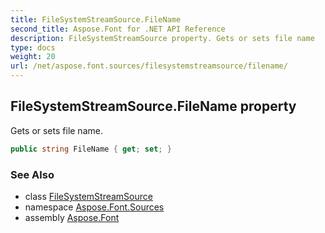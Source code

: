 ```yaml
---
title: FileSystemStreamSource.FileName
second_title: Aspose.Font for .NET API Reference
description: FileSystemStreamSource property. Gets or sets file name
type: docs
weight: 20
url: /net/aspose.font.sources/filesystemstreamsource/filename/
---
```

## FileSystemStreamSource.FileName property

Gets or sets file name.

```csharp
public string FileName { get; set; }
```

### See Also

* class [FileSystemStreamSource](../)
* namespace [Aspose.Font.Sources](../../../aspose.font.sources/)
* assembly [Aspose.Font](../../../)


